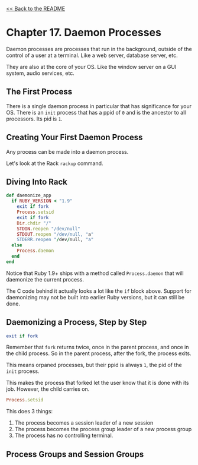 [&lt;&lt; Back to the README](README.md)

# Chapter 17. Daemon Processes

Daemon processes are processes that run in the background, outside of the control
of a user at a terminal. Like a web server, database server, etc.

They are also at the core of your OS. Like the window server on a GUI system, 
audio services, etc.

## The First Process

There is a single daemon process in particular that has significance for your
OS. There is an `init` process that has a ppid of `0` and is the ancestor to
all processors. Its pid is `1`.

## Creating Your First Daemon Process

Any process can be made into a daemon process.

Let's look at the Rack `rackup` command.

## Diving Into Rack

```ruby
def daemonize_app
  if RUBY_VERSION < "1.9"
    exit if fork
    Process.setsid
    exit if fork
    Dir.chdir "/"
    STDIN.reopen "/dev/null"
    STDOUT.reopen "/dev/null, "a"
    STDERR.reopen "/dev/null, "a"
  else
    Process.daemon
  end
end
```

Notice that Ruby 1.9+ ships with a method called `Process.daemon` that will
daemonize the current process.

The C code behind it actually looks a lot like the `if` block above. Support
for daemonizing may not be built into earlier Ruby versions, but it can still
be done.

## Daemonizing a Process, Step by Step

```ruby
exit if fork
```

Remember that `fork` returns twice, once in the parent process, and once in the
child process. So in the parent process, after the fork, the process exits.

This means orpaned processes, but their ppid is always `1`, the pid of the `init`
process.

This makes the process that forked let the user know that it is done with its
job. However, the child carries on.

```ruby
Process.setsid
```

This does 3 things:

1. The process becomes a session leader of a new session
2. The process becomes the process group leader of a new process group
3. The process has no controlling terminal.

## Process Groups and Session Groups


